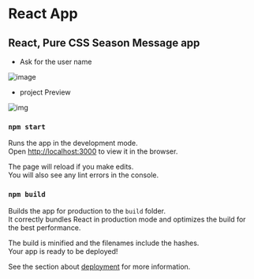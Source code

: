 # React App

## React, Pure CSS Season Message app

- Ask for the user name

![image](https://user-images.githubusercontent.com/66258652/148819288-782ac0c1-17ae-408e-838b-c40bac48fd4a.png)

- project Preview

![img](https://user-images.githubusercontent.com/66258652/148818546-38ccd06f-770f-486d-be6e-fc5c05379405.png)

### `npm start`

Runs the app in the development mode.\
Open [http://localhost:3000](http://localhost:3000) to view it in the browser.

The page will reload if you make edits.\
You will also see any lint errors in the console.

### `npm build`

Builds the app for production to the `build` folder.\
It correctly bundles React in production mode and optimizes the build for the best performance.

The build is minified and the filenames include the hashes.\
Your app is ready to be deployed!

See the section about [deployment](https://facebook.github.io/create-react-app/docs/deployment) for more information.
